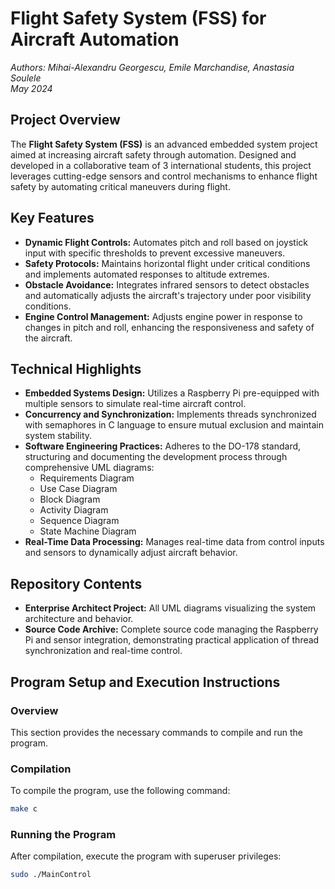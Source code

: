 # Flight Safety System (FSS) for Aircraft Automation

*Authors: Mihai-Alexandru Georgescu, Emile Marchandise, Anastasia Soulele*  
*May 2024*

## Project Overview
The **Flight Safety System (FSS)** is an advanced embedded system project aimed at increasing aircraft safety through automation. Designed and developed in a collaborative team of 3 international students, this project leverages cutting-edge sensors and control mechanisms to enhance flight safety by automating critical maneuvers during flight.

## Key Features
- **Dynamic Flight Controls:** Automates pitch and roll based on joystick input with specific thresholds to prevent excessive maneuvers.
- **Safety Protocols:** Maintains horizontal flight under critical conditions and implements automated responses to altitude extremes.
- **Obstacle Avoidance:** Integrates infrared sensors to detect obstacles and automatically adjusts the aircraft's trajectory under poor visibility conditions.
- **Engine Control Management:** Adjusts engine power in response to changes in pitch and roll, enhancing the responsiveness and safety of the aircraft.

## Technical Highlights
- **Embedded Systems Design:** Utilizes a Raspberry Pi pre-equipped with multiple sensors to simulate real-time aircraft control.
- **Concurrency and Synchronization:** Implements threads synchronized with semaphores in C language to ensure mutual exclusion and maintain system stability.
- **Software Engineering Practices:** Adheres to the DO-178 standard, structuring and documenting the development process through comprehensive UML diagrams:
  - Requirements Diagram
  - Use Case Diagram
  - Block Diagram
  - Activity Diagram
  - Sequence Diagram
  - State Machine Diagram
- **Real-Time Data Processing:** Manages real-time data from control inputs and sensors to dynamically adjust aircraft behavior.

## Repository Contents
- **Enterprise Architect Project:** All UML diagrams visualizing the system architecture and behavior.
- **Source Code Archive:** Complete source code managing the Raspberry Pi and sensor integration, demonstrating practical application of thread synchronization and real-time control.

## Program Setup and Execution Instructions

### Overview
This section provides the necessary commands to compile and run the program.

### Compilation
To compile the program, use the following command:
```bash
make c
```

### Running the Program
After compilation, execute the program with superuser privileges:
```bash
sudo ./MainControl
```
